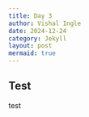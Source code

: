```yaml
---
title: Day 3
author: Vishal Ingle
date: 2024-12-24
category: Jekyll
layout: post
mermaid: true
---
```


## Test

test
